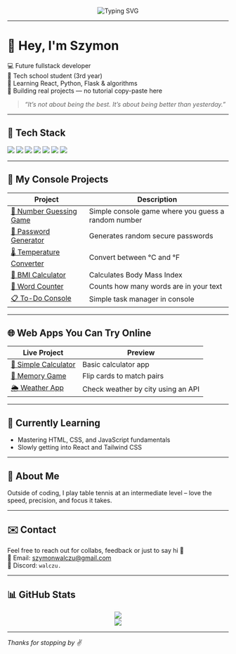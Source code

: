 <p align="center">
  <img src="https://readme-typing-svg.herokuapp.com?font=Fira+Code&size=24&pause=1000&color=F97316&center=true&vCenter=true&width=435&lines=Hey%2C+I'm+Szymon;Fullstack+Dev+in+Progress;Code+.+Projects+.+Growth;Always+Learning" alt="Typing SVG" />
</p>

---

# 👋 Hey, I'm Szymon

💻 Future fullstack developer  
🏫 Tech school student (3rd year)  
🧠 Learning React, Python, Flask & algorithms  
🎯 Building real projects — no tutorial copy-paste here  

> *“It’s not about being the best. It’s about being better than yesterday.”*

---

## 🧰 Tech Stack

<p>
  <img src="https://img.shields.io/badge/HTML5-E34F26?style=for-the-badge&logo=html5&logoColor=white"/>
  <img src="https://img.shields.io/badge/CSS3-1572B6?style=for-the-badge&logo=css3&logoColor=white"/>
  <img src="https://img.shields.io/badge/JavaScript-F7DF1E?style=for-the-badge&logo=javascript&logoColor=black"/>
  <img src="https://img.shields.io/badge/Python-3776AB?style=for-the-badge&logo=python&logoColor=white"/>
  <img src="https://img.shields.io/badge/Flask-000000?style=for-the-badge&logo=flask&logoColor=white"/>
  <img src="https://img.shields.io/badge/React-61DAFB?style=for-the-badge&logo=react&logoColor=black"/>
  <img src="https://img.shields.io/badge/GitHub-181717?style=for-the-badge&logo=github&logoColor=white"/>
</p>

---

## 📂 My Console Projects

| Project | Description |
|--------|-------------|
| [🧠 Number Guessing Game](https://github.com/walczxak/number-guessing-game) | Simple console game where you guess a random number |
| [🎁 Password Generator](https://github.com/walczxak/password-generator) | Generates random secure passwords |
| [🌡️ Temperature Converter](https://github.com/walczxak/temperature-converter) | Convert between °C and °F |
| [📏 BMI Calculator](https://github.com/walczxak/bmi-calculator) | Calculates Body Mass Index |
| [📝 Word Counter](https://github.com/walczxak/word-counter) | Counts how many words are in your text |
| [📋 To-Do Console](https://github.com/walczxak/todo-console) | Simple task manager in console |

---

## 🌐 Web Apps You Can Try Online

| Live Project | Preview |
|--------------|---------|
| [🧮 Simple Calculator](https://walczxak.github.io/calculator/) | Basic calculator app |
| [🧠 Memory Game](https://walczxak.github.io/memory-game/) | Flip cards to match pairs |
| [🌦️ Weather App](https://walczxak.github.io/weather-app/) | Check weather by city using an API |

---

## 🔄 Currently Learning
- Mastering HTML, CSS, and JavaScript fundamentals  
- Slowly getting into React and Tailwind CSS  

---

## 🏓 About Me
Outside of coding, I play table tennis at an intermediate level – love the speed, precision, and focus it takes.

---

## ✉️ Contact
Feel free to reach out for collabs, feedback or just to say hi 👋  
📧 Email: [szymonwalczu@gmail.com](mailto:szymonwalczu@gmail.com)  
💬 Discord: `walczu.`

---

## 📊 GitHub Stats

<p align="center">
  <img src="https://github-readme-stats.vercel.app/api?username=walczxak&show_icons=true&theme=radical&hide_title=true" />
  <br/>
  <img src="https://github-readme-stats.vercel.app/api/top-langs/?username=walczxak&layout=compact&theme=radical" />
</p>

---

_Thanks for stopping by ✌️_
